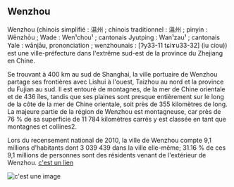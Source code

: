 ## Wenzhou

Wenzhou (chinois simplifié : 温州 ; chinois traditionnel : 溫州 ; pinyin : Wēnzhōu ; Wade : Wen¹chou¹ ; cantonais Jyutping : Wan¹zau¹ ; cantonais Yale : wānjāu, prononciation ; wenzhounais : [ʔy33-11 tɕiɤu33-32] (iu ciou)) est une ville-préfecture dans l'extrême sud-est de la province du Zhejiang en Chine.

Se trouvant à 400 km au sud de Shanghai, la ville portuaire de Wenzhou partage ses frontières avec Lishui à l'ouest, Taizhou au nord et la province du Fujian au sud. Il est entouré de montagnes, de la mer de Chine orientale et de 436 îles, tandis que ses plaines sont presque entièrement sur le long de la côte de la mer de Chine orientale, soit près de 355 kilomètres de long. La majeure partie de la région de Wenzhou est montagneuse, car près de 76 % de sa superficie de 11 784 kilomètres carrés y est classée en tant que montagnes et collines2.

Lors du recensement national de 2010, la ville de Wenzhou compte 9,1 millions d'habitants dont 3 039 439 dans la ville elle-même; 31.16 % de ces 9,1 millions de personnes sont des résidents venant de l'extérieur de Wenzhou. [c'est un lien](https://fr.wikipedia.org/)

![c'est une image](img/otacos.jpeg)
